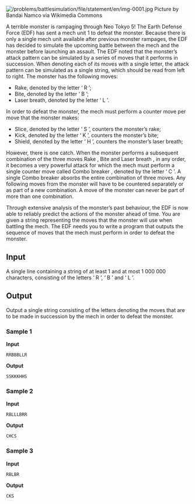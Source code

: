 ![/problems/battlesimulation/file/statement/en/img-0001.jpg](https://open.kattis.com/problems/battlesimulation/file/statement/en/img-0001.jpg)
Picture by Bandai Namco via Wikimedia
Commons

A terrible monster is rampaging through Neo Tokyo 5! The
Earth Defense Force (EDF) has sent a mech unit 1 to defeat the monster. Because there
is only a single mech unit available after previous monster
rampages, the EDF has decided to simulate the upcoming battle
between the mech and the monster before launching an assault.
The EDF noted that the monster’s attack pattern can be
simulated by a series of moves that it performs in succession.
When denoting each of its moves with a single letter, the
attack pattern can be simulated as a single string, which
should be read from left to right. The monster has the
following moves:

- Rake, denoted by the letter ‘ R ’;
- Bite, denoted by the letter ‘ B ’;
- Laser breath, denoted by the letter ‘ L ’.

In order to defeat the monster, the mech must perform a
counter move per move that the monster makes:

- Slice, denoted by the letter ‘ S ’, counters the monster’s rake;
- Kick, denoted by the letter ‘ K ’, counters the monster’s bite;
- Shield, denoted by the letter ‘ H ’, counters the monster’s laser
breath;

However, there is one catch. When the monster performs a
subsequent combination of the three moves Rake , Bite and Laser breath , in any order, it
becomes a very powerful attack for which the mech must perform
a single counter move called Combo breaker , denoted by
the letter ‘ C ’. A single Combo
breaker absorbs the entire combination of three moves. Any
following moves from the monster will have to be countered
separately or as part of a new combination. A move of the
monster can never be part of more than one combination.

Through extensive analysis of the monster’s past behaviour,
the EDF is now able to reliably predict the actions of the
monster ahead of time. You are given a string representing the
moves that the monster will use when battling the mech. The EDF
needs you to write a program that outputs the sequence of moves
that the mech must perform in order to defeat the monster.

## Input
A single line containing a string of at least 1 and at most 1 000 000 characters, consisting
of the letters ‘ R ’, ‘ B ’ and ‘ L ’.

## Output
Output a single string consisting of the letters denoting
the moves that are to be made in succession by the mech in
order to defeat the monster.

### Sample 1
**Input**
```text
RRBBBLLR
```
**Output**
```text
SSKKKHHS
```

### Sample 2
**Input**
```text
RBLLLBRR
```
**Output**
```text
CHCS
```

### Sample 3
**Input**
```text
RBLBR
```
**Output**
```text
CKS
```
